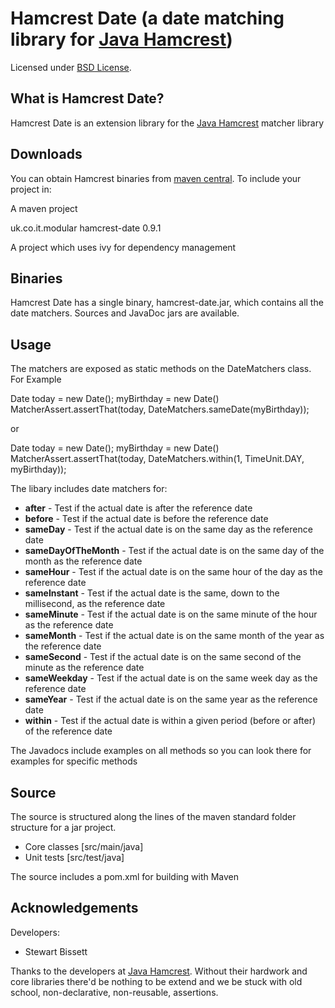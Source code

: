 Hamcrest Date (a date matching library for [Java Hamcrest][])
=============
Licensed under [BSD License][].

What is Hamcrest Date?
-----------------
Hamcrest Date is an extension library for the [Java Hamcrest][] matcher library

Downloads
---------
You can obtain Hamcrest binaries from [maven central][]. To include your project in:

A maven project

<dependency>
	<groupId>uk.co.it.modular</groupId>
	<artifactId>hamcrest-date</artifactId>
	<version>0.9.1</version>
</dependency>

A project which uses ivy for dependency management

<dependency org="uk.co.it.modular" name="hamcrest-date" rev="0.9.1"/>
            
Binaries
--------
Hamcrest Date has a single binary, hamcrest-date.jar, which contains all the date matchers. Sources and JavaDoc jars are available.

Usage
-------------

The matchers are exposed as static methods on the DateMatchers class. For Example

Date today = new Date(); myBirthday = new Date()
MatcherAssert.assertThat(today, DateMatchers.sameDate(myBirthday));

or

Date today = new Date(); myBirthday = new Date()
MatcherAssert.assertThat(today, DateMatchers.within(1, TimeUnit.DAY, myBirthday));

The libary includes date matchers for:

* __after__ - Test if the actual date is after the reference date
* __before__ - Test if the actual date is before the reference date
* __sameDay__ - Test if the actual date is on the same day as the reference date
* __sameDayOfTheMonth__ - Test if the actual date is on the same day of the month as the reference date
* __sameHour__ - Test if the actual date is on the same hour of the day as the reference date
* __sameInstant__ - Test if the actual date is the same, down to the millisecond, as the reference date
* __sameMinute__ - Test if the actual date is on the same minute of the hour as the reference date
* __sameMonth__ - Test if the actual date is on the same month of the year as the reference date
* __sameSecond__ - Test if the actual date is on the same second of the minute as the reference date
* __sameWeekday__ - Test if the actual date is on the same week day as the reference date
* __sameYear__ - Test if the actual date is on the same year as the reference date
* __within__ - Test if the actual date is within a given period (before or after) of the reference date


The Javadocs include examples on all methods so you can look there for examples for specific methods

Source
------
The source is structured along the lines of the maven standard folder structure for a jar project.

  * Core classes [src/main/java]
  * Unit tests [src/test/java]

The source includes a pom.xml for building with Maven 

Acknowledgements
----------------
Developers:
  * Stewart Bissett

Thanks to the developers at [Java Hamcrest][]. Without their hardwork and core libraries there'd be nothing to be extend and we be stuck with old school, non-declarative, non-reusable, assertions.

[BSD License]: http://opensource.org/licenses/BSD-3-Clause
[Maven central]: http://search.maven.org/#search%7Cga%7C1%7Cg%3Auk.co.it.modular
[Java Hamcrest]: http://github.com/hamcrest/JavaHamcrest
